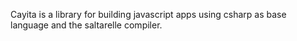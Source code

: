 Cayita is a library for building javascript apps using csharp  as base language and the saltarelle compiler.

